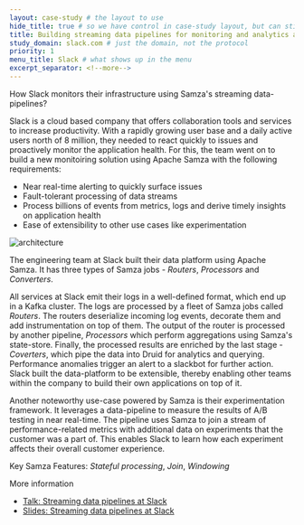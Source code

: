 ```yaml
---
layout: case-study # the layout to use
hide_title: true # so we have control in case-study layout, but can still use page
title: Building streaming data pipelines for monitoring and analytics at Slack # title of case study page
study_domain: slack.com # just the domain, not the protocol
priority: 1
menu_title: Slack # what shows up in the menu
excerpt_separator: <!--more-->
---
```

<!--
   Licensed to the Apache Software Foundation (ASF) under one or more
   contributor license agreements.  See the NOTICE file distributed with
   this work for additional information regarding copyright ownership.
   The ASF licenses this file to You under the Apache License, Version 2.0
   (the "License"); you may not use this file except in compliance with
   the License.  You may obtain a copy of the License at

       http://www.apache.org/licenses/LICENSE-2.0

   Unless required by applicable law or agreed to in writing, software
   distributed under the License is distributed on an "AS IS" BASIS,
   WITHOUT WARRANTIES OR CONDITIONS OF ANY KIND, either express or implied.
   See the License for the specific language governing permissions and
   limitations under the License.
-->

How Slack monitors their infrastructure using Samza's streaming data-pipelines?

<!--more-->

Slack is a cloud based company that offers collaboration tools and services to increase productivity. With a rapidly growing user base and a daily active users north of 8 million, they needed to react quickly to issues and proactively monitor the application health. For this, the team went on to build a new monitoiring solution using Apache Samza with the following requirements:

- Near real-time alerting to quickly surface issues
- Fault-tolerant processing of data streams
- Process billions of events from metrics, logs and derive timely insights on application health
- Ease of extensibility to other use cases like experimentation

<img src="/img/{{site.version}}/case-studies/slack-samza-pipeline.png" alt="architecture" style="max-width: 80%; height: auto;" onclick="window.open(this.src)"/>

The engineering team at Slack built their data platform using Apache Samza. It has three types of Samza jobs - _Routers_, _Processors_ and _Converters_.

All services at Slack emit their logs in a well-defined format, which end up in a Kafka cluster. The logs are processed by a fleet of Samza jobs called _Routers_. The routers deserialize
incoming log events, decorate them and add instrumentation on top of them. The output of the router is processed by another pipeline, _Processors_ which perform aggregations using Samza's state-store. Finally, the processed results are enriched by the last stage - _Coverters_, which pipe the data into Druid for analytics and querying. Performance anomalies trigger an alert to a slackbot for further action. Slack built the data-platform to be extensible, thereby enabling other teams within the company to build their own applications on top of it.

Another noteworthy use-case powered by Samza is their experimentation framework. It leverages a data-pipeline to measure the results of A/B testing in near real-time. The pipeline uses Samza to join a stream of performance-related metrics with additional data on experiments that the customer was a part of. This enables Slack to learn how each experiment affects their overall customer experience. 

Key Samza Features: *Stateful processing*, *Join*, *Windowing*

More information

- [Talk: Streaming data pipelines at Slack](https://www.youtube.com/watch?v=wbS1P9ehgd0)
- [Slides: Streaming data pipelines at Slack](https://speakerdeck.com/vananth22/streaming-data-pipelines-at-slack)